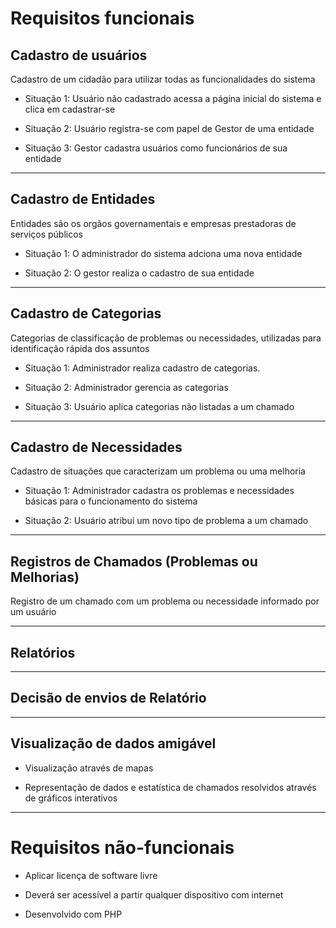 Requisitos funcionais
=====================

Cadastro de usuários
--------------------
Cadastro de um cidadão para utilizar todas as funcionalidades do sistema

- Situação 1:
        Usuário não cadastrado acessa a página inicial do sistema e clica em cadastrar-se

- Situação 2:
        Usuário registra-se com papel de Gestor de uma entidade

- Situação 3:
	Gestor cadastra usuários como funcionários de sua entidade

---

Cadastro de Entidades
---------------------
Entidades são os orgãos governamentais e empresas prestadoras de serviços públicos

- Situação 1:
        O administrador do sistema adciona uma nova entidade

- Situação 2:
        O gestor realiza o cadastro de sua entidade

---

Cadastro de Categorias
----------------------
Categorias de classificação de problemas ou necessidades, utilizadas para identificação rápida dos assuntos

- Situação 1:
        Administrador realiza cadastro de categorias.

- Situação 2:
        Administrador gerencia as categorias

- Situação 3:
        Usuário aplica categorias não listadas a um chamado

---

Cadastro de Necessidades
------------------------
Cadastro de situações que caracterizam um problema ou uma melhoria

- Situação 1:
        Administrador cadastra os problemas e necessidades básicas para o funcionamento do sistema

- Situação 2:
        Usuário atribui um novo tipo de problema a um chamado

---

Registros de Chamados (Problemas ou Melhorias)
----------------------------------------------
Registro de um chamado com um problema ou necessidade informado por um usuário

---

Relatórios
----------

---

Decisão de envios de Relatório
------------------------------

---

Visualização de dados amigável
------------------------------
- Visualização através de mapas

- Representação de dados e estatística de chamados resolvidos através de gráficos interativos

---

Requisitos não-funcionais
=========================

- Aplicar licença de software livre

- Deverá ser acessível a partir qualquer dispositivo com internet

- Desenvolvido com PHP
